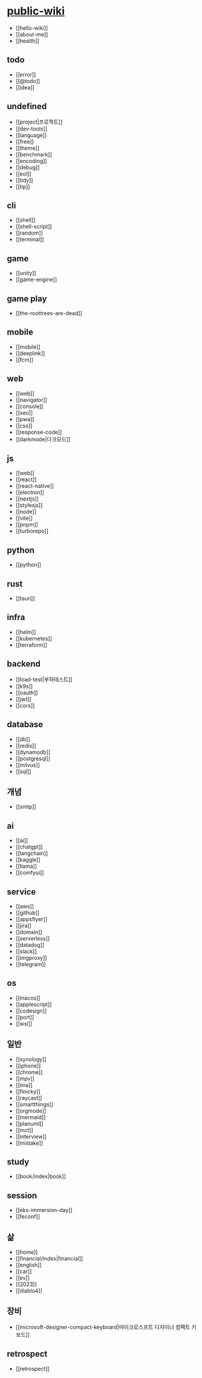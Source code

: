 # [public-wiki](http://github.com/deptno/public-wiki) 
- [[hello-wiki]]
- [[about-me]]
- [[health]]

## todo
- [[error]]
- [[@todo]]
- [[idea]]

## undefined
- [[project|프로젝트]]
- [[dev-tools]]
- [[language]]
- [[free]]
- [[theme]]
- [[benchmark]]
- [[encoding]]
- [[debug]]
- [[eol]]
- [[tidy]]
- [[tip]]

## cli
- [[shell]]
- [[shell-script]]
- [[random]]
- [[terminal]]

## game
- [[unity]]
- [[game-engine]]

## game play
- [[the-roottrees-are-dead]]

## mobile
- [[mobile]]
- [[deeplink]]
- [[fcm]]

## web
- [[web]]
- [[navigator]]
- [[console]]
- [[seo]]
- [[pwa]]
- [[css]]
- [[response-code]]
- [[darkmode|다크모드]]

## js
- [[web]]
- [[react]]
- [[react-native]]
- [[electron]]
- [[nextjs]]
- [[stylexjs]]
- [[node]]
- [[vite]]
- [[pnpm]]
- [[turborepo]]

## python
- [[python]]

## rust
- [[tauri]]

## infra
- [[helm]]
- [[kubernetes]]
- [[terraform]]

## backend
- [[load-test|부하테스트]]
- [[k9s]]
- [[oauth]]
- [[jwt]]
- [[cors]]

## database
- [[db]]
- [[redis]]
- [[dynamodb]]
- [[postgresql]]
- [[milvus]]
- [[sql]]

## 개념
- [[smtp]]

## ai
- [[ai]]
- [[chatgpt]]
- [[langchain]]
- [[kaggle]]
- [[llama]]
- [[comfyui]]

## service
- [[aws]]
- [[github]]
- [[appsflyer]]
- [[jira]]
- [[domain]]
- [[serverless]]
- [[datadog]]
- [[slack]]
- [[imgproxy]]
- [[telegram]]

## os
- [[macos]]
- [[applescript]]
- [[codesign]]
- [[port]]
- [[wsl]]

## 일반
- [[synology]]
- [[iphone]]
- [[chrome]]
- [[mpv]]
- [[iina]]
- [[finicky]]
- [[raycast]]
- [[smartthings]]
- [[orgmode]]
- [[mermaid]]
- [[planuml]]
- [[mct]]
- [[interview]]
- [[mistake]]

## study
- [[book/index|book]]

## session
- [[eks-immersion-day]]
- [[feconf]]

## 삶
- [[home]]
- [[financial/index|financial]]
- [[english]]
- [[car]]
- [[ev]]
- [[2023]]
- [[diablo4]]

## 장비
- [[microsoft-designer-compact-keyboard|마이크로스프트 디자이너 컴팩트 키보드]]

## retrospect
- [[retrospect]]
